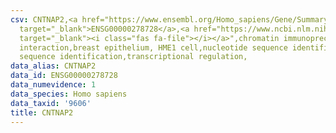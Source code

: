 ```yaml
---
csv: CNTNAP2,<a href="https://www.ensembl.org/Homo_sapiens/Gene/Summary?db=core;g=ENSG00000278728"
  target="_blank">ENSG00000278728</a>,<a href="https://www.ncbi.nlm.nih.gov/pubmed/22863008"
  target="_blank"><i class="fas fa-file"></i></a>",chromatin immunoprecipitation assay,direct
  interaction,breast epithelium, HME1 cell,nucleotide sequence identification,nucleotide
  sequence identification,transcriptional regulation,
data_alias: CNTNAP2
data_id: ENSG00000278728
data_numevidence: 1
data_species: Homo sapiens
data_taxid: '9606'
title: CNTNAP2
---
```

